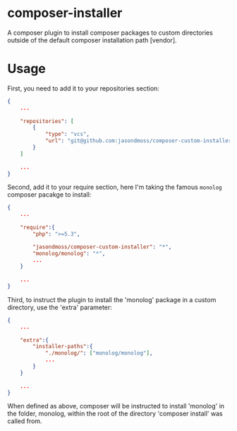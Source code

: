 composer-installer
==================

A composer plugin to install composer packages to custom directories outside of the default composer installation path [vendor].

Usage
=====

First, you need to add it to your repositories section:

```json
{
    ...
    
    "repositories": [
        {
            "type": "vcs",
            "url": "git@github.com:jasondmoss/composer-custom-installer.git"
        }
    ]
    
    ...
}
```

Second, add it to your require section, here I'm taking the famous `monolog` composer pacakge to install:

```json
{
    ...
    
    "require":{
        "php": ">=5.3",

        "jasondmoss/composer-custom-installer": "*",
        "monolog/monolog": "*",
        ...
    }
    
    ...
}
```


Third, to instruct the plugin to install the 'monolog' package in a custom directory, use the 'extra' parameter:

```json
{
    ...
    
    "extra":{
        "installer-paths":{
            "./monolog/": ["monolog/monolog"],
            ...
        }
    }
    
    ...
}
```

When defined as above, composer will be instructed to install 'monolog' in the folder, monolog, within the root of the directory 'composer install' was called from.
